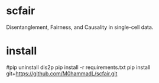 # scfair

Disentanglement, Fairness, and Causality in single-cell data.


# install

#pip uninstall dis2p
pip install -r requirements.txt
pip install git+https://github.com/M0hammadL/scfair.git
